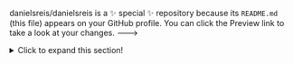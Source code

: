 danielsreis/danielsreis is a ✨ special ✨ repository because its `README.md` (this file) appears on your GitHub profile.
You can click the Preview link to take a look at your changes.
--->
<details>
	<summary>Click to expand this section!</summary>
	<h5>About me</h5>

	```javascript
	- 👋 Hi, I’m @danielsreis
- 👀 I’m interested in data science and engineering
- 🌱 I’m currently learning Python, R, Machine Learning, SQL.
- 💞️ I’m looking to collaborate on brazilian dataset, python projects, engineering programs
- 📫 How to reach me daniel.s.reis@gmail.com);
	```
</details>
